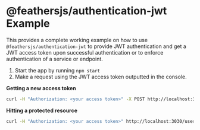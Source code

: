 # @feathersjs/authentication-jwt Example

This provides a complete working example on how to use `@feathersjs/authentication-jwt` to provide JWT authentication and get a JWT access token upon successful authentication or to enforce authentication of a service or endpoint.

1. Start the app by running `npm start`
2. Make a request using the JWT access token outputted in the console.

**Getting a new access token**
```bash
curl -H "Authorization: <your access token>" -X POST http://localhost:3030/authentication
```

**Hitting a protected resource**
```bash
curl -H "Authorization: <your access token>" http://localhost:3030/users
```
